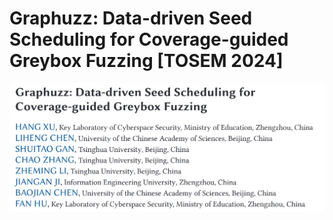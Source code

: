 # Graphuzz: Data-driven Seed Scheduling for Coverage-guided Greybox Fuzzing [TOSEM 2024]

![image-20250311235130815](assets/image-20250311235130815.png)



